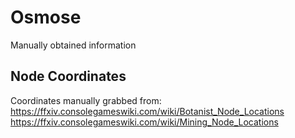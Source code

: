 # Osmose

Manually obtained information

## Node Coordinates

Coordinates manually grabbed from:
https://ffxiv.consolegameswiki.com/wiki/Botanist_Node_Locations
https://ffxiv.consolegameswiki.com/wiki/Mining_Node_Locations